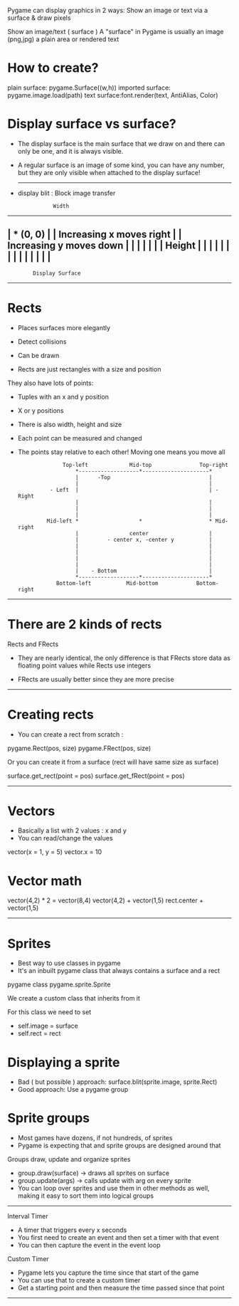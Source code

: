 Pygame can display graphics in 2 ways:
Show an image or text via a surface & draw pixels

Show an image/text ( surface )
A "surface" in Pygame is usually an image (png,jpg)
a plain area or rendered text

# How to create?

plain surface: pygame.Surface((w,h))
imported surface: pygame.image.load(path)
text surface:font.render(text, AntiAlias, Color)

# Display surface vs surface?

- The display surface is the main surface that we draw on and there can only be
  one, and it is always visible.

- A regular surface is an image of some kind, you can have any number, but
  they are only visible when attached to the display surface!

  -------------------------------------------------------------------------------

- display blit : Block image transfer


                 Width
-------------------------------------------
| * (0, 0)                                |
|  Increasing x moves right               |
|  Increasing y moves down                |
|                                         |
|                                         |
|                                         | Height
|                                         |
|                                         |
|                                         |
|                                         |
|                                         |
|                                         |
|                                         |
-------------------------------------------
            Display Surface

-----------------------------------------------------------------------------------

# Rects

- Places surfaces more elegantly
- Detect collisions
- Can be drawn

- Rects are just rectangles with a size and position

They also have lots of points:
- Tuples with an x and y position
- X or y positions
- There is also width, height and size
- Each point can be measured and changed
- The points stay relative to each other! Moving one means you move all


                    Top-left             Mid-top               Top-right
                        *-------------------*---------------------*
                        |      -Top                               |
                        |                                         |
                - Left  |                                         | - Right
                        |                                         |
                        |                                         |
                        |                                         | 
               Mid-left *                   *                     * Mid-right
                        |                center                   |
                        |         - center x, -center y           |
                        |                                         |
                        |                                         |
                        |                                         |
                        |                                         |
                        |    - Bottom                             |
                        *-------------------*---------------------*
                  Bottom-left           Mid-bottom            Bottom-right






----------------------------------------------------------------------------------

# There are 2 kinds of rects

Rects and FRects

- They are nearly identical, the only difference is that FRects store data as 
  floating point values while Rects use integers

- FRects are usually better since they are more precise

-----------------------------------------------------------------------------------

# Creating rects

- You can create a rect from scratch : 

pygame.Rect(pos, size)
pygame.FRect(pos, size)

Or you can create it from a surface (rect will have same size as surface)

surface.get_rect(point = pos)
surface.get_fRect(point = pos)

----------------------------------------------------------------------------------

# Vectors

- Basically a list with 2 values : x and y
- You can read/change the values

vector(x = 1, y = 5)
vector.x = 10

# Vector math
vector(4,2) * 2 = vector(8,4)
vector(4,2) + vector(1,5)
rect.center + vector(1,5)

---------------------------------------------------------------------------------

# Sprites

- Best way to use classes in pygame
- It's an inbuilt pygame class that always contains a surface and a rect

pygame class pygame.sprite.Sprite

We create a custom class that inherits from it

For this class we need to set
- self.image = surface
- self.rect = rect

# Displaying a sprite

- Bad ( but possible ) approach: surface.blit(sprite.image, sprite.Rect)
- Good approach: Use a pygame group

# Sprite groups

- Most games have dozens, if not hundreds, of sprites
- Pygame is expecting that and sprite groups are designed around that


Groups draw, update and organize sprites

- group.draw(surface) -> draws all sprites on surface
- group.update(args) -> calls update with arg on every sprite
- You can loop over sprites and use them in other methods as well, making it easy to sort
  them into logical groups

------------------------------------------------------------------------------------------

Interval Timer

- A timer that triggers every x seconds
- You first need to create an event and then set a timer with that event
- You can then capture the event in the event loop

Custom Timer

- Pygame lets you capture the time since that start of the game
- You can use that to create a custom timer
- Get a starting point and then measure the time passed since that point

------------------------------------------------------------------------------------------